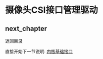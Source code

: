# 摄像头CSI接口管理驱动

## next_chapter

[返回目录](../README.md)

直接开始下一节说明: [内核基础接口](./ch03-x1.kernel_base_api.md)
